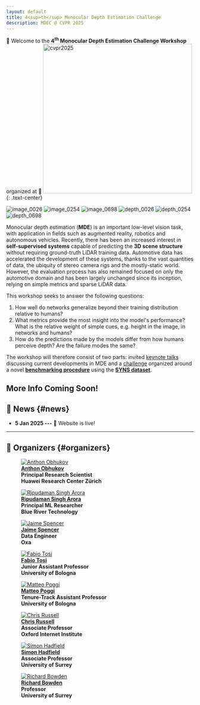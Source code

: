 ```yaml
---
layout: default
title: 4<sup>th</sup> Monocular Depth Estimation Challenge
description: MDEC @ CVPR 2025
---
```


:wave: Welcome to the **4<sup>th</sup> Monocular Depth Estimation Challenge Workshop** organized at :wave: 
[<img class="rounded-rect" src="assets/imgs/cvpr2025.png" width="400px" alt="cvpr2025"/>](https://cvpr2025.thecvf.com)
{: .text-center}

<div class="container">
<img class="img-syns" src="assets/imgs/syns/image_0026.png" alt="image_0026"/>
<img class="img-syns" src="assets/imgs/syns/image_0254.png" alt="image_0254"/>
<img class="img-syns" src="assets/imgs/syns/image_0698.png" alt="image_0698"/>

<img class="img-syns" src="assets/imgs/syns/depth_0026.png" alt="depth_0026"/>
<img class="img-syns" src="assets/imgs/syns/depth_0254.png" alt="depth_0254"/>
<img class="img-syns" src="assets/imgs/syns/depth_0698.png" alt="depth_0698"/>
</div>

Monocular depth estimation (**MDE**) is an important low-level vision task, with application in fields such as augmented reality, robotics and autonomous vehicles.
Recently, there has been an increased interest in **self-supervised systems** capable of predicting the **3D scene structure** without requiring ground-truth LiDAR training data.
Automotive data has accelerated the development of these systems, thanks to the vast quantities of data, the ubiquity of stereo camera rigs and the mostly-static world.
However, the evaluation process has also remained focused on only the automotive domain and has been largely unchanged since its inception, relying on simple metrics and sparse LiDAR data.

This workshop seeks to answer the following questions:
1. How well do networks generalize beyond their training distribution relative to humans?
2. What metrics provide the most insight into the model's performance? 
What is the relative weight of simple cues, e.g. height in the image, in networks and humans?
3. How do the predictions made by the models differ from how humans perceive depth? 
Are the failure modes the same?

The workshop will therefore consist of two parts: 
invited <a href="#speakers" target="_self">keynote talks</a> discussing current developments in MDE 
and a <a href="#challenge" target="_self">challenge</a> organized around a novel [**benchmarking procedure**](https://arxiv.org/abs/2208.01489) 
using the [**SYNS dataset**](https://www.nature.com/articles/srep35805).

## More Info Coming Soon!

## :newspaper: **News** {#news}
- **5 Jan 2025 ---** :tada: Website is live!

---

## :construction_worker: **Organizers** {#organizers}
<div class="container">
<figure>
    <a href="https://www.obukhov.ai/">
    <img class="img-author" src="assets/imgs/authors/anthon.png" alt="Anthon Obhukov"/></a>
    <b><br><a href="https://www.obukhov.ai/">Anthon Obhukov</a>
    <br>Principal Research Scientist<br>Huawei Research Center Zürich</b>
</figure>
    
<figure>
    <a href="">
    <img class="img-author" src="assets/imgs/authors/ripudaman_arora.jpeg" alt="Ripudaman Singh Arora"/></a>
    <b><br><a href="">Ripudaman Singh Arora</a>
    <br>Principal ML Researcher<br>Blue River Technology</b>
</figure>

<figure>
    <a href="https://www.surrey.ac.uk/people/jaime-spencer-martin">
    <img class="img-author" src="assets/imgs/authors/jaime_spencer.jpg" alt="Jaime Spencer"/></a>
    <b><br><a href="https://www.surrey.ac.uk/people/jaime-spencer-martin">Jaime Spencer</a>
    <br>Data Engineer<br>Oxa</b>
</figure>

<figure>
    <a href="https://fabiotosi92.github.io/">
    <img class="img-author" src="assets/imgs/authors/fabio_tosi.jpeg" alt="Fabio Tosi"/></a>
    <b><br><a href="https://fabiotosi92.github.io/">Fabio Tosi</a>
    <br>Junior Assistant Professor<br>University of Bologna</b>
</figure>

<figure>
    <a href="https://mattpoggi.github.io/">
    <img class="img-author" src="assets/imgs/authors/matteo_poggi.jpeg" alt="Matteo Poggi"/></a>
    <b><br><a href="https://mattpoggi.github.io/">Matteo Poggi</a>
    <br>Tenure-Track Assistant Professor<br>University of Bologna</b>
</figure>

<figure>
    <a href="https://www.oii.ox.ac.uk/people/profiles/chris-russell/">
    <img class="img-author" src="assets/imgs/authors/chris_russell.jpeg" alt="Chris Russell"/></a>
    <b><br><a href="https://www.oii.ox.ac.uk/people/profiles/chris-russell/">Chris Russell</a>
    <br>Associate Professor<br>Oxford Internet Institute</b>
</figure>

<figure>
    <a href="http://personalpages.surrey.ac.uk/s.hadfield/">
    <img class="img-author" src="assets/imgs/authors/simon_hadfield.png" alt="Simon Hadfield"/></a>
    <b><br><a href="http://personalpages.surrey.ac.uk/s.hadfield/">Simon Hadfield</a>
    <br>Associate Professor<br>University of Surrey</b>
</figure>

<figure>
    <a href="https://personalpages.surrey.ac.uk/r.bowden/">
    <img class="img-author" src="assets/imgs/authors/richard_bowden.png" alt="Richard Bowden"/></a>
    <b><br><a href="https://personalpages.surrey.ac.uk/r.bowden/">Richard Bowden</a>
    <br>Professor<br>University of Surrey</b>
</figure>
</div>
